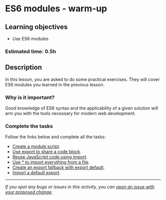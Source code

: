 
# ES6 modules - warm-up

## Learning objectives
- Use ES6 modules

### Estimated time: 0.5h

## Description
In this lesson, you are asked to do some practical exercises. They will cover ES6 modules you learned in the previous lesson.

### Why is it important?
Good knowledge of ES6 syntax and the applicability of a given solution will arm you with the tools necessary for modern web development.

### Complete the tasks
Follow the links below and complete all the tasks:

- [Create a module script](https://www.freecodecamp.org/learn/javascript-algorithms-and-data-structures/es6/create-a-module-script).
- [Use export to share a code block](https://www.freecodecamp.org/learn/javascript-algorithms-and-data-structures/es6/use-export-to-share-a-code-block).
- [Reuse JavaScript code using import](https://www.freecodecamp.org/learn/javascript-algorithms-and-data-structures/es6/reuse-javascript-code-using-import).
- [Use * to import everything from a file](https://www.freecodecamp.org/learn/javascript-algorithms-and-data-structures/es6/use--to-import-everything-from-a-file).
- [Create an export fallback with export default](https://www.freecodecamp.org/learn/javascript-algorithms-and-data-structures/es6/create-an-export-fallback-with-export-default).
- [Import a default export](https://www.freecodecamp.org/learn/javascript-algorithms-and-data-structures/es6/import-a-default-export).


------

_If you spot any bugs or issues in this activity, you can [open an issue with your proposed change](https://github.com/microverseinc/curriculum-transversal-skills/blob/main/git-github/articles/open_issue.md)._